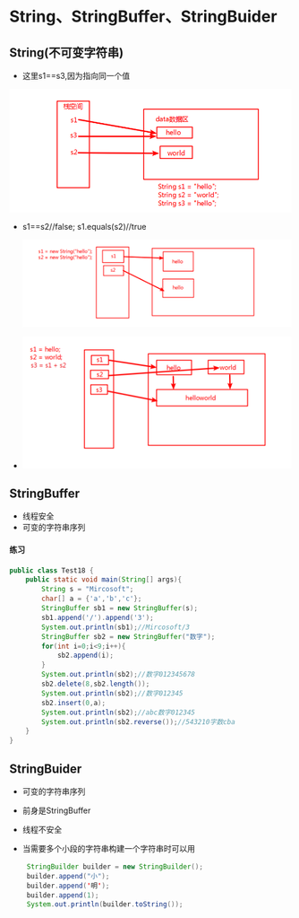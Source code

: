# String、StringBuffer、StringBuider

## String(不可变字符串)

- 这里s1==s3,因为指向同一个值

![1554965538596](Untitled.assets/1554965538596.png)

- s1==s2//false;       s1.equals(s2)//true

  ![1554968117074](Untitled.assets/1554968117074.png)

- ![1555160115796](String.assets/1555160115796.png)

## StringBuffer

- 线程安全
- 可变的字符串序列

#### 练习

```java
public class Test18 {
    public static void main(String[] args){
        String s = "Mircosoft";
        char[] a = {'a','b','c'};
        StringBuffer sb1 = new StringBuffer(s);
        sb1.append('/').append('3');
        System.out.println(sb1);//Mircosoft/3
        StringBuffer sb2 = new StringBuffer("数字");
        for(int i=0;i<9;i++){
            sb2.append(i);
        }
        System.out.println(sb2);//数字012345678
        sb2.delete(8,sb2.length());
        System.out.println(sb2);//数字012345
        sb2.insert(0,a);
        System.out.println(sb2);//abc数字012345
        System.out.println(sb2.reverse());//543210字数cba
    }
}
```



## StringBuider

- 可变的字符串序列

- 前身是StringBuffer

- 线程不安全

- 当需要多个小段的字符串构建一个字符串时可以用

  ```java
   StringBuilder builder = new StringBuilder();
   builder.append("小");
   builder.append('明');
   builder.append(1);
   System.out.println(builder.toString());
  ```

## 

